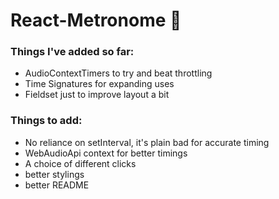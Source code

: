 # React-Metronome :musical_score:

### Things I've added so far:
- AudioContextTimers to try and beat throttling
- Time Signatures for expanding uses
- Fieldset just to improve layout a bit
### Things to add:
- No reliance on setInterval, it's plain bad for accurate timing
- WebAudioApi context for better timings
- A choice of different clicks
- better stylings
- better README 
